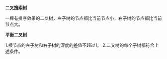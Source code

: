 **二叉搜索树**

一棵有排序效果的二叉树，左子树的节点都比当前节点小，右子树的节点都比当前节点大。

**平衡二叉树**

1.根节点的左子树和右子树的深度的差值不超过1。
2.二叉树的每个子树都符合上述条件。
